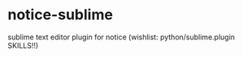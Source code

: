 notice-sublime
==============

sublime text editor plugin for notice (wishlist: python/sublime.plugin SKILLS!!)
